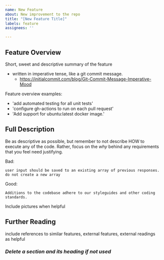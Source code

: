 ```yaml
---
name: New Feature
about: New improvement to the repo
title: "[New Feature Title]"
labels: feature
assignees: ''

---
```


## Feature Overview

Short, sweet and descriptive summary of the feature
 - written in imperative tense, like a git commit message.
   - https://initialcommit.com/blog/Git-Commit-Message-Imperative-Mood

Feature overview examples:
  - 'add automated testing for all unit tests'
  - 'configure gh-actions to run on each pull request'
  - 'Add support for ubuntu:latest docker image.'

## Full Description

Be as descriptive as possible, but remember to not describe HOW to execute any of the code. Rather, focus on the <i>why</i> behind any requirements that you feel need justifying. 

Bad: 
  ```
  user input should be saved to an existing array of previous responses. do not create a new array
  ```
Good:
  ```
  Additions to the codebase adhere to our styleguides and other coding standards. 
  ```
Include pictures when helpful

## Further Reading

include references to similar features, external features, external readings as helpful 

### <i> Delete a section and its heading if not used </i>